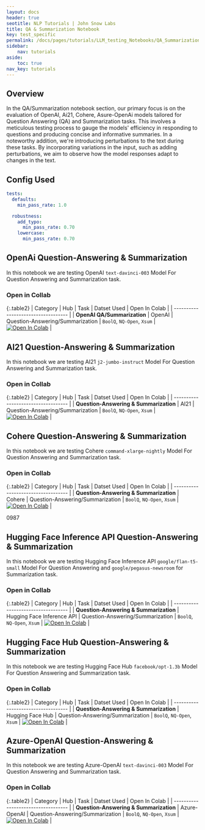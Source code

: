 ```yaml
---
layout: docs
header: true
seotitle: NLP Tutorials | John Snow Labs
title: QA & Summarization Notebook
key: test_specific
permalink: /docs/pages/tutorials/LLM_testing_Notebooks/QA_Summarization
sidebar:
    nav: tutorials
aside:
    toc: true
nav_key: tutorials
---
```


<div class="main-docs" markdown="1"><div class="h3-box" markdown="1">

## Overview

In the QA/Summarization notebook section, our primary focus is on the evaluation of OpenAI, Ai21, Cohere, Asure-OpenAi models tailored for Question Answering (QA) and Summarization tasks. This involves a meticulous testing process to gauge the models' efficiency in responding to questions and producing concise and informative summaries. In a noteworthy addition, we're introducing perturbations to the text during these tasks. By incorporating variations in the input, such as adding perturbations, we aim to observe how the model responses adapt to changes in the text. 

## Config Used

```yml
tests:
  defaults:
    min_pass_rate: 1.0

  robustness:
    add_typo:
      min_pass_rate: 0.70
    lowercase:
      min_pass_rate: 0.70
```

<div class="main-docs" markdown="1"><div class="h3-box" markdown="1">


## OpenAi Question-Answering & Summarization

In this notebook we are testing OpenAI `text-davinci-003` Model For Question Answering and Summarization task.


### Open in Collab

{:.table2}
| Category               | Hub                           | Task                              |  Datset Used                                                                                                                                                                                                                                   | Open In Colab |
| ----------------------------------- |
| **OpenAI QA/Summarization** | OpenAI                            | Question-Answering/Summarization  | `BoolQ`, `NQ-Open`, `Xsum` | [![Open In Colab](https://colab.research.google.com/assets/colab-badge.svg)](https://colab.research.google.com/github/JohnSnowLabs/langtest/blob/main/demo/tutorials/llm_notebooks/OpenAI_QA_Summarization_Testing_Notebook.ipynb)               |

<div class="main-docs" markdown="1"><div class="h3-box" markdown="1">


## AI21 Question-Answering & Summarization

In this notebook we are testing AI21 `j2-jumbo-instruct` Model For Question Answering and Summarization task.


### Open in Collab

{:.table2}
| Category               | Hub                           | Task                              |  Datset Used                                                                                                                                                                                                                                   | Open In Colab |
| ----------------------------------- |
|  **Question-Answering & Summarization**   | AI21                              | Question-Answering/Summarization  | `BoolQ`, `NQ-Open`, `Xsum` | [![Open In Colab](https://colab.research.google.com/assets/colab-badge.svg)](https://colab.research.google.com/github/JohnSnowLabs/langtest/blob/main/demo/tutorials/llm_notebooks/AI21_QA_Summarization_Testing_Notebook.ipynb)    |

<div class="main-docs" markdown="1"><div class="h3-box" markdown="1">


## Cohere Question-Answering & Summarization

In this notebook we are testing Cohere `command-xlarge-nightly` Model For Question Answering and Summarization task.


### Open in Collab

{:.table2}
| Category               | Hub                           | Task                              |  Datset Used                                                                                                                                                                                                                                   | Open In Colab |
| ----------------------------------- |
|  **Question-Answering & Summarization**   | Cohere                            | Question-Answering/Summarization  | `BoolQ`, `NQ-Open`, `Xsum` | [![Open In Colab](https://colab.research.google.com/assets/colab-badge.svg)](https://colab.research.google.com/github/JohnSnowLabs/langtest/blob/main/demo/tutorials/llm_notebooks/Cohere_QA_Summarization_Testing_Notebook.ipynb) |

0987   <div class="main-docs" markdown="1"><div class="h3-box" markdown="1">

## Hugging Face Inference API Question-Answering & Summarization

In this notebook we are testing Hugging Face Inference API `google/flan-t5-small` Model For Question Answering and `google/pegasus-newsroom` for Summarization task.

### Open in Collab

{:.table2}
| Category               | Hub                           | Task                              |  Datset Used                                                                                                                                                                                                                                   | Open In Colab |
| ----------------------------------- |
|  **Question-Answering & Summarization**           | Hugging Face Inference API        | Question-Answering/Summarization  | `BoolQ`, `NQ-Open`, `Xsum` | [![Open In Colab](https://colab.research.google.com/assets/colab-badge.svg)](https://colab.research.google.com/github/JohnSnowLabs/langtest/blob/main/demo/tutorials/llm_notebooks/HuggingFaceAPI_QA_Summarization_Testing_Notebook.ipynb)       |

<div class="main-docs" markdown="1"><div class="h3-box" markdown="1">

## Hugging Face Hub Question-Answering & Summarization

In this notebook we are testing Hugging Face Hub `facebook/opt-1.3b` Model For Question Answering and Summarization task.

### Open in Collab

{:.table2}
| Category               | Hub                           | Task                              |  Datset Used                                                                                                                                                                                                                                   | Open In Colab |
| ----------------------------------- |
|  **Question-Answering & Summarization**   | Hugging Face Hub                  | Question-Answering/Summarization  | `BoolQ`, `NQ-Open`, `Xsum` | [![Open In Colab](https://colab.research.google.com/assets/colab-badge.svg)](https://colab.research.google.com/github/JohnSnowLabs/langtest/blob/main/demo/tutorials/llm_notebooks/HuggingFaceHub_QA_Summarization_Testing_Notebook.ipynb)       |

<div class="main-docs" markdown="1"><div class="h3-box" markdown="1">

## Azure-OpenAI Question-Answering & Summarization

In this notebook we are testing Azure-OpenAI `text-davinci-003` Model For Question Answering and Summarization task.


### Open in Collab

{:.table2}
| Category               | Hub                           | Task                              |  Datset Used                                                                                                                                                                                                                                   | Open In Colab |
| ----------------------------------- |
|  **Question-Answering & Summarization**  | Azure-OpenAI                      | Question-Answering/Summarization  | `BoolQ`, `NQ-Open`, `Xsum` | [![Open In Colab](https://colab.research.google.com/assets/colab-badge.svg)](https://colab.research.google.com/github/JohnSnowLabs/langtest/blob/main/demo/tutorials/llm_notebooks/Azure_OpenAI_QA_Summarization_Testing_Notebook.ipynb) |

</div></div>